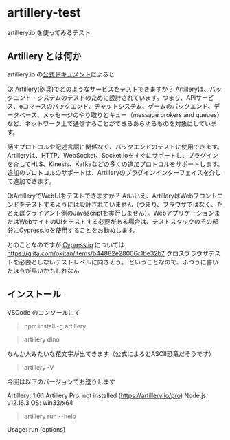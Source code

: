 # artillery-test
artillery.io を使ってみるテスト

## Artillery とは何か

artillery.io の[公式ドキュメント](https://artillery.io/docs/guides/overview/why-artillery.html#What-kinds-of-services-can-I-test-with-Artillery)によると

Q: Artillery(砲兵)でどのようなサービスをテストできますか？
Artilleryは、バックエンド・システムのテストのために設計されています。つまり、APIサービス、eコマースのバックエンド、チャットシステム、ゲームのバックエンド、データベース、メッセージのやり取りとキュー（message brokers and queues）など、ネットワーク上で通信することができるあらゆるものを対象にしています。

話すプロトコルや記述言語に関係なく、バックエンドのテストに使用できます。Artilleryは、HTTP、WebSocket、Socket.ioをすぐにサポートし、プラグインを介してHLS、Kinesis、Kafkaなどの多くの追加プロトコルをサポートします。追加のプロトコルのサポートは、Artilleryのプラグインインターフェイスを介して追加できます。

Q:ArtilleryでWebUIをテストできますか？
A:いいえ、ArtilleryはWebフロントエンドをテストするようには設計されていません（つまり、ブラウザではなく、たとえばクライアント側のJavascriptを実行しません）。WebアプリケーションまたはWebサイトのUIをテストする必要がある場合は、テストスタックのその部分にCypress.ioを使用することをお勧めします。

とのことなのですが [Cypress.io](https://www.cypress.io/) については
https://qiita.com/okitan/items/b44882e28006c1be32b7
クロスブラウザテストを必要としないテストレベルに向きそう。
ということなので、ふつうに書いたほうが早いかもしれなん



## インストール

VSCode のコンソールにて

> npm install -g artillery

> artillery dino

なんか人みたいな花文字が出てきます（公式によるとASCII恐竜だそうです）

> artillery -V

今回は以下のバージョンでお送りします

Artillery: 1.6.1
Artillery Pro: not installed (https://artillery.io/pro)
Node.js: v12.16.3
OS: win32/x64

> artillery run --help 


  Usage: run [options] <script>

  Run a test script. Example: `artillery run benchmark.json`

  Options:

    -h, --help                    output usage information
    -t, --target <url>            Set target URL
    -p, --payload <path>          Set payload file (CSV)
    -o, --output <path>           Set file to write stats to (will output to stdout by default)
    -k, --insecure                Allow insecure TLS connections, e.g. with a self-signed cert
    -e, --environment <name>      Specify the environment to be used
    -c, --config <path>           Load test config from a file
    --overrides <JSON>            Object describing parts of the test script to override (experimental)
    -v, --variables <definition>  Set variables for the test dynamically (JSON object)
    -q, --quiet                   Do not print anything to stdout


> artillery run --output report.json my-script.yaml

JSON形式のレポートを取得できる

## テストのための環境をつくる

こちらを参考に「[WebSocket の負荷テストは Artillery でシュッと簡単に実行しよう](https://qiita.com/G-awa/items/5ecffe5bf2b68a1fa221)」…。


> npm install ws

server.js を書きます。

> node server.js

VSCodeのメニュー「Terminal」から「New Terminal」を開きます(Ctrl+Shift+@)。
ターミナルウインドウの右側に「2: Powershell」と表示されて切り替えることができます。
こちらで [wscat](https://github.com/websockets/wscat) をインストールします。

 > npm install -g wscat

 > wscat -c ws://localhost:3000 

これで hello と打てば他のクライアントにブロードキャストされるリピーターができました。

Ctrl+Shift+@でターミナルを増やして、`` wscat -c ws://localhost:3000 `` で接続してたくさん増やしてみましょう。

## Artillery を使用して負荷テストを実行する
さて Artillery を使用して負荷テストをかけてみます。
シナリオファイルを新規作成して scenario.yml として保存しておきます。

```scenario.yml
config:
  target: "ws://localhost:3000"
  phases:
    - duration: 20
      arrivalRate: 10
scenarios:
  - engine: "ws"
    flow:
      - send: "やほ～★"
```

あたらしいターミナルを開いて ``artillery run scenario.yml`` します

```
Started phase 0, duration: 20s @ 11:55:21(+0900) 2020-10-08
Report @ 11:55:31(+0900) 2020-10-08
Elapsed time: 10 seconds
  Scenarios launched:  99
  Scenarios completed: 99
  Requests completed:  99
  Mean response/sec: 10.03
  Response time (msec):
    min: 0.1
    max: 0.5
    median: 0.1
    p95: 0.1
    p99: 0.5
  Codes:
    0: 99

Report @ 11:55:41(+0900) 2020-10-08
Elapsed time: 20 seconds
  Scenarios launched:  100
  Scenarios completed: 100
  Requests completed:  100
  Mean response/sec: 10.02
  Response time (msec):
    min: 0.1
    max: 1.6
    median: 0.1
    p95: 0.1
    p99: 1.1
  Codes:
    0: 100

Report @ 11:55:42(+0900) 2020-10-08
Elapsed time: 20 seconds
  Scenarios launched:  1
  Scenarios completed: 1
  Requests completed:  1
  Mean response/sec: 2
  Response time (msec):
    min: 0.1
    max: 0.1
    median: 0.1
    p95: 0.1
    p99: 0.1
  Codes:
    0: 1

All virtual users finished
Summary report @ 11:55:42(+0900) 2020-10-08
  Scenarios launched:  200
  Scenarios completed: 200
  Requests completed:  200
  Mean response/sec: 9.8
  Response time (msec):
    min: 0.1
    max: 1.6
    median: 0.1
    p95: 0.1
    p99: 0.5
  Scenario counts:
    0: 200 (100%)
  Codes:
    0: 200
```
![shot1.png](shot1.png)
無事に全ターミナルに文字列を送ってくれたようです。

ここでconfigセクションを見直してみます。

 - target : テスト対象のアプリケーションのURI。HTTPアプリケーションの場合、これはすべてのリクエストのベースURL ``http://myapp.staging.local``。 WebSocketサーバーの場合、サーバーのホスト名（およびオプションでポート）``ws://127.0.0.1`` になります。
 - environments : 環境のリストと関連するターゲットURLを指定します。
 - phases : テストの期間とリクエストの頻度を指定します。
 - payload : CSVファイルから変数をインポートするために使用されます。
 - variables : 変数を外部CSVファイルからロードするのではなく、インラインで設定します
 - defaults : すべてのHTTPリクエストに適用されるデフォルトのヘッダーを設定します
 - plugins : プラグインを構成します
 - processor : カスタムJSコードをロードします
 - tls : Artilleryが自己署名証明書を処理する方法を構成します。HTTPリファレンスを参照してください
 - ensure : 待ち時間またはエラー率の成功条件を設定します。CI / CDに役立ちます

というわけで ``phases`` の ``duration: 2`` などすると2回になります。


ペイロードを載せたり、待ち時間を ``think``で追加できるようなのでこれは使えそう（作業はまたの機会に）。

## 参考文献

- [ARTILLERY:Installing](https://artillery.io/docs/guides/getting-started/installing-artillery.html#Installing)
- [WebSocket の負荷テストは Artillery でシュッと簡単に実行しよう @G-awa 2020年03月22日](https://qiita.com/G-awa/items/5ecffe5bf2b68a1fa221)

